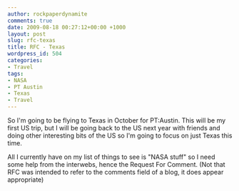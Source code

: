 ```yaml
---
author: rockpaperdynamite
comments: true
date: 2009-08-18 00:27:12+00:00 +1000
layout: post
slug: rfc-texas
title: RFC - Texas
wordpress_id: 504
categories:
- Travel
tags:
- NASA
- PT Austin
- Texas
- Travel
---
```


So I'm going to be flying to Texas in October for PT:Austin. This will be my first US trip, but I will be going back to the US next year with friends and doing other interesting bits of the US so I'm going to focus on just Texas this time.

All I currently have on my list of things to see is "NASA stuff" so I need some help from the interwebs, hence the Request For Comment. (Not that RFC was intended to refer to the comments field of a blog, it does appear appropriate)
